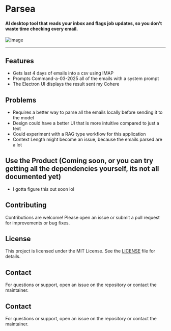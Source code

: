 # Parsea

#### AI desktop tool that reads your inbox and flags job updates, so you don't waste time checking every email.

![image](https://github.com/user-attachments/assets/ea4bc9d0-a923-410f-b89c-941dad79b195)

---

## Features
- Gets last 4 days of emails into a csv using IMAP
- Prompts Command-a-03-2025 all of the emails with a system prompt
- The Electron UI displays the result sent my Cohere

## Problems
- Requires a better way to parse all the emails locally before sending it to the model
- Design could have a better UI that is more intuitive compared to just a text
- Could experiment with a RAG type workflow for this application
- Context Length might become an issue, because the emails parsed are a lot

## Use the Product (Coming soon, or you can try getting all the dependencies yourself, its not all documented yet)
- I gotta figure this out soon lol 

## Contributing
Contributions are welcome! Please open an issue or submit a pull request for improvements or bug fixes.

## License
This project is licensed under the MIT License. See the [LICENSE](LICENSE) file for details.

## Contact
For questions or support, open an issue on the repository or contact the maintainer.

## Contact
For questions or support, open an issue on the repository or contact the maintainer.
